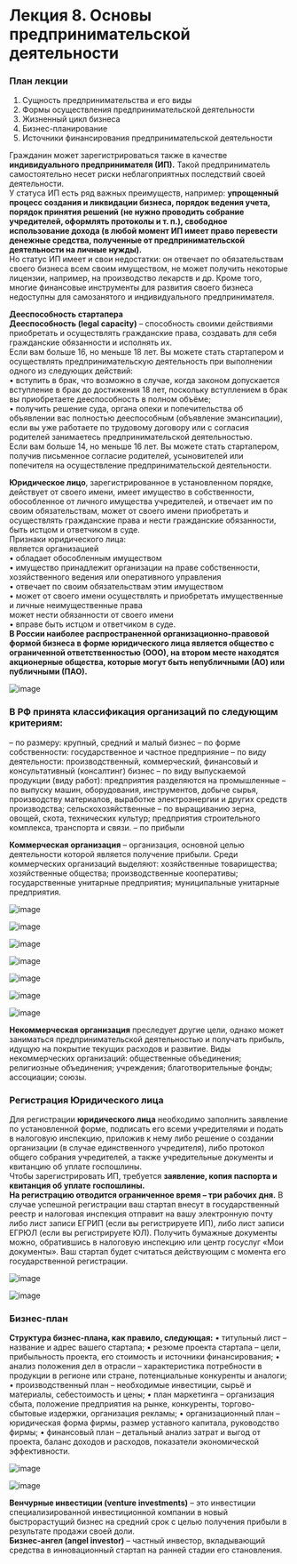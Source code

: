 # Лекция 8. Основы предпринимательской деятельности
### План лекции
1. Сущность предпринимательства и его виды
2. Формы осуществления предпринимательской деятельности
3. Жизненный цикл бизнеса
4. Бизнес-планирование
5. Источники финансирования предпринимательской деятельности


Гражданин может зарегистрироваться также в качестве **индивидуального
предпринимателя (ИП).** Такой предприниматель самостоятельно несет риски
неблагоприятных последствий своей деятельности.  
У статуса ИП есть ряд важных преимуществ, например: **упрощенный
процесс создания и ликвидации бизнеса, порядок ведения учета, порядок
принятия решений (не нужно проводить собрание учредителей, оформлять
протоколы и т. п.), свободное использование дохода (в любой момент ИП
имеет право перевести денежные средства, полученные от
предпринимательской деятельности на личные нужды).**  
Но статус ИП имеет и свои недостатки: он отвечает по обязательствам
своего бизнеса всем своим имуществом, не может получить некоторые
лицензии, например, на производство лекарств и др. Кроме того, многие
финансовые инструменты для развития своего бизнеса недоступны для
самозанятого и индивидуального предпринимателя.

**Дееспособность стартапера**  
**Дееспособность (legal capacity)** –
способность своими действиями
приобретать и осуществлять
гражданские права, создавать
для себя гражданские
обязанности и исполнять их.  
Если вам больше 16, но меньше 18 лет. Вы можете стать
стартапером и осуществлять предпринимательскую
деятельность при выполнении одного из следующих действий:  
• вступить в брак, что возможно в случае, когда законом
допускается вступление в брак до достижения 18 лет,
поскольку
вступлением в брак вы приобретаете дееспособность в
полном объёме;  
• получить решение суда, органа опеки и попечительства об
объявлении вас полностью дееспособным (объявление
эмансипации), если вы уже работаете по трудовому договору
или с согласия родителей занимаетесь предпринимательской
деятельностью.  
Если вам больше 14, но меньше 16 лет. Вы можете стать
стартапером, получив письменное согласие родителей,
усыновителей или попечителя на осуществление предпринимательской
деятельности.



**Юридическое лицо**,
зарегистрированное в установленном порядке, действует от своего имени,
имеет имущество в собственности, обособленное от личного имущества
учредителей, и отвечает им по своим обязательствам, может от своего имени
приобретать и осуществлять гражданские права и нести гражданские
обязанности, быть истцом и ответчиком в суде.  
Признаки юридического лица:  
является организацией  
• обладает обособленным имуществом  
• имущество принадлежит организации на праве собственности, хозяйственного ведения или oneративного управления  
• отвечает по своим обязательствам этим имуществом  
• может от своего имени осуществлять и приобретать имущественные и личные неимущественные права  
может нести обязанности от своего имени  
• вправе быть истцом и ответчиком в суде.  
**В России наиболее распространенной организационно-правовой формой
бизнеса в форме юридического лица является общество с ограниченной
ответственностью (ООО), на втором месте находятся акционерные общества,
которые могут быть непубличными (АО) или публичными (ПАО).**


![image](https://github.com/user-attachments/assets/e2c0b7c7-de5c-48b3-8a21-4cf7dca5e73b)

### В РФ принята классификация организаций по следующим критериям:
– по размеру: крупный, средний и малый бизнес
– по форме собственности: государственное и частное предприяние
– по виду деятельности: производственный, коммерческий, финансовый
и консультативный (консалтинг) бизнес
– по виду выпускаемой продукции (виду работ): предприятия
разделяются на промышленные – по выпуску машин, оборудования,
инструментов, добыче сырья, производству материалов, выработке
электроэнергии и других средств производства; сельскохозяйственные – по
выращиванию зерна, овощей, скота, технических культур; предприятия
строительного комплекса, транспорта и связи.
– по прибыли


**Коммерческая организация** – организация, основной целью
деятельности которой является получение прибыли. Среди коммерческих
организаций выделяют: хозяйственные товарищества; хозяйственные
общества; производственные кооперативы; государственные унитарные
предприятия; муниципальные унитарные предприятия.



![image](https://github.com/user-attachments/assets/88fb973c-ff9e-4095-973e-2cab01330968)

![image](https://github.com/user-attachments/assets/e1a28d71-ad15-46f6-8bba-aa27178a831d)

![image](https://github.com/user-attachments/assets/fc63ba84-e457-4d3e-abc4-9e55396746b1)

![image](https://github.com/user-attachments/assets/4f5c4484-2c6d-4768-b873-6d03df115b2c)

![image](https://github.com/user-attachments/assets/2aad8ad2-01c7-40b7-9527-4be3ca756643)

![image](https://github.com/user-attachments/assets/99cea3af-fdb7-47c9-a6a5-849c6daf061d)

![image](https://github.com/user-attachments/assets/859ee2a8-16ae-4559-82e0-941bc28314c8)



**Некоммерческая организация** преследует другие цели, однако может
заниматься предпринимательской деятельностью и получать прибыль,
идущую на покрытие текущих расходов и развитие. Виды некоммерческих
организаций: общественные объединения; религиозные объединения;
учреждения; благотворительные фонды; ассоциации; союзы.

### Регистрация Юридического лица
Для регистрации **юридического лица**
необходимо заполнить заявление по
установленной форме, подписать его
всеми учредителями и подать в
налоговую инспекцию, приложив к нему
либо решение о создании организации
(в случае единственного учредителя),
либо протокол общего собрания
учредителей, а также учредительные
документы и квитанцию об уплате
госпошлины.  
Чтобы зарегистрировать ИП, требуется
**заявление, копия паспорта и квитанция
об уплате госпошлины.**    
**На регистрацию отводится ограниченное время – три
рабочих дня.** В случае успешной регистрации ваш
стартап внесут в государственный реестр и
налоговая инспекция отправит на вашу
электронную почту либо лист записи ЕГРИП (если вы
регистрируете ИП), либо лист записи ЕГРЮЛ (если вы
регистрируете ЮЛ). Получить бумажные документы
можно, обратившись в налоговую инспекцию или
центр госуслуг «Мои документы». Ваш стартап будет
считаться действующим с момента его
государственной регистрации.


![image](https://github.com/user-attachments/assets/6d17b083-0910-4ca4-a58b-a113f851b2f4)

![image](https://github.com/user-attachments/assets/27a83c26-2e22-4cfb-bd35-3c64c800374e)



### Бизнес-план
**Структура бизнес-плана, как правило, следующая:**
• титульный лист – название и адрес вашего стартапа;
• резюме проекта стартапа – цели, прибыльность проекта, его стоимость и
источники финансирования;
• анализ положения дел в отрасли – характеристика потребности в
продукции в регионе или стране, потенциальные конкуренты и аналоги;
• производственный план – необходимые инвестиции, сырьё и материалы,
себестоимость и цены;
• план маркетинга – организация сбыта, положение предприятия на рынке,
конкуренты, торгово-сбытовые издержки, организация рекламы;
• организационный план – юридическая форма фирмы, размер уставного
капитала, руководство фирмы;
• финансовый план – детальный анализ затрат и выгод от проекта, баланс
доходов и расходов, показатели экономической эффективности.

![image](https://github.com/user-attachments/assets/b8065bb1-8fdc-4bb3-9074-c0533c462069)

![image](https://github.com/user-attachments/assets/301d81e4-9e2b-41d6-9eab-0828c1b42280)

**Венчурные инвестиции (venture investments)** – это
инвестиции специализированной инвестиционной
компании в новый быстрорастущий бизнес на
средний срок с целью получения прибыли в
результате продажи своей доли.  
**Бизнес-ангел (angel investor)** – частный инвестор,
вкладывающий средства в инновационный стартап
на ранней
стадии его становления.

